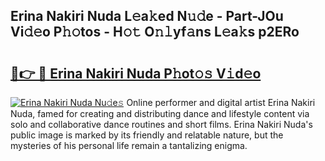 ## Erina Nakiri Nuda L𝚎a𝚔ed N𝚞𝚍e - Part-JOu Vi𝚍𝚎o P𝚑𝚘tos - H𝚘𝚝 O𝚗𝚕yf𝚊ns L𝚎a𝚔s p2ERo

# <h2><a href="http://kf30hrj.oniu.top/?m=Erina+Nakiri+Nuda">🔗👉 🔴 Erina Nakiri Nuda P𝚑ot𝚘𝚜 V𝚒d𝚎o</a></h2>

[![Erina Nakiri Nuda Nu𝚍e𝚜](https://i.imgur.com/0qMVB7G.gif)](http://kf30hrj.oniu.top/?m=Erina+Nakiri+Nuda)
Online performer and digital artist Erina Nakiri Nuda, famed for creating and distributing dance and lifestyle content via solo and collaborative dance routines and short films. Erina Nakiri Nuda's public image is marked by its friendly and relatable nature, but the mysteries of his personal life remain a tantalizing enigma.  
